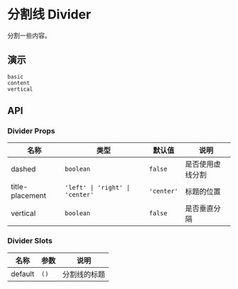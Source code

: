 # 分割线 Divider

分割一些内容。

## 演示

```demo
basic
content
vertical
```

## API

### Divider Props

| 名称 | 类型 | 默认值 | 说明 |
| --- | --- | --- | --- |
| dashed | `boolean` | `false` | 是否使用虚线分割 |
| title-placement | `'left' \| 'right' \| 'center'` | `'center'` | 标题的位置 |
| vertical | `boolean` | `false` | 是否垂直分隔 |

### Divider Slots

| 名称    | 参数 | 说明         |
| ------- | ---- | ------------ |
| default | `()` | 分割线的标题 |
